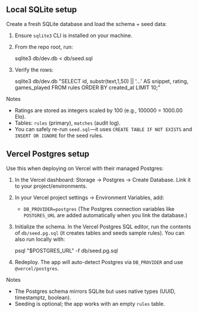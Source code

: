 Local SQLite setup
-------------------

Create a fresh SQLite database and load the schema + seed data:

1) Ensure `sqlite3` CLI is installed on your machine.
2) From the repo root, run:

   sqlite3 db/dev.db < db/seed.sql

3) Verify the rows:

   sqlite3 db/dev.db "SELECT id, substr(text,1,50) || '…' AS snippet, rating, games_played FROM rules ORDER BY created_at LIMIT 10;"

Notes
- Ratings are stored as integers scaled by 100 (e.g., 100000 = 1000.00 Elo).
- Tables: `rules` (primary), `matches` (audit log).
- You can safely re-run `seed.sql`—it uses `CREATE TABLE IF NOT EXISTS` and `INSERT OR IGNORE` for the seed rules.

Vercel Postgres setup
---------------------

Use this when deploying on Vercel with their managed Postgres:

1) In the Vercel dashboard: Storage → Postgres → Create Database. Link it to your project/environments.
2) In your Vercel project settings → Environment Variables, add:
   - `DB_PROVIDER=postgres`
   (The Postgres connection variables like `POSTGRES_URL` are added automatically when you link the database.)
3) Initialize the schema. In the Vercel Postgres SQL editor, run the contents of `db/seed.pg.sql` (it creates tables and seeds sample rules). You can also run locally with:

   psql "$POSTGRES_URL" -f db/seed.pg.sql

4) Redeploy. The app will auto-detect Postgres via `DB_PROVIDER` and use `@vercel/postgres`.

Notes
- The Postgres schema mirrors SQLite but uses native types (UUID, timestamptz, boolean).
- Seeding is optional; the app works with an empty `rules` table.
